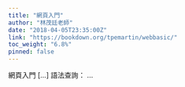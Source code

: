 ```yaml
---
title: "網頁入門"
author: "林茂廷老師"
date: "2018-04-05T23:35:00Z"
link: "https://bookdown.org/tpemartin/webbasic/"
toc_weight: "6.8%"
pinned: false
---
```


網頁入門 [...] 語法查詢： ...
